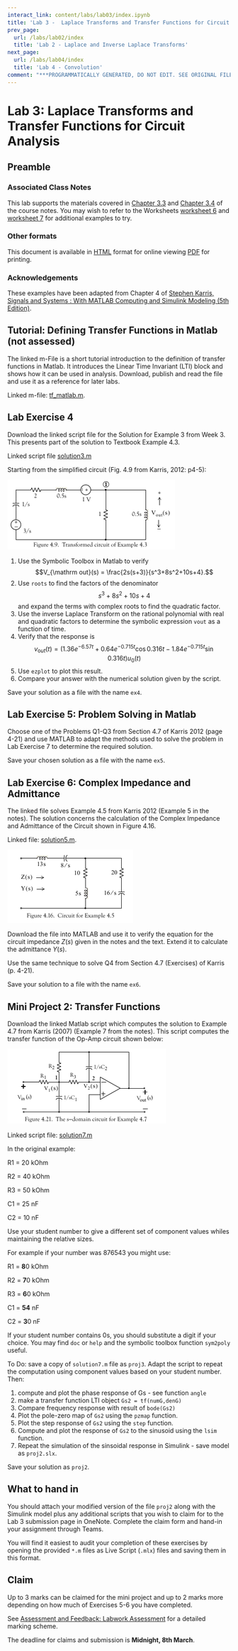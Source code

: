 ```yaml
---
interact_link: content/labs/lab03/index.ipynb
title: 'Lab 3 -  Laplace Transforms and Transfer Functions for Circuit Analysis'
prev_page:
  url: /labs/lab02/index
  title: 'Lab 2 - Laplace and Inverse Laplace Transforms'
next_page:
  url: /labs/lab04/index
  title: 'Lab 4 - Convolution'
comment: "***PROGRAMMATICALLY GENERATED, DO NOT EDIT. SEE ORIGINAL FILES IN /content***"
---
```


# Lab 3: Laplace Transforms and Transfer Functions for Circuit Analysis

## Preamble

### Associated Class Notes

This lab supports the materials covered in [Chapter 3.3](https://cpjobling.github.io/eg-247-textbook/laplace_transform/3/circuit_analysis) and [Chapter 3.4](https://cpjobling.github.io/eg-247-textbook/laplace_transform/4/transfer_functions) of the course notes. You may wish to refer to the Worksheets [worksheet 6](https://cpjobling.github.io/eg-247-textbook/laplace_transform/3/worksheet6) and [worksheet 7](https://cpjobling.github.io/eg-247-textbook/laplace_transform/4/worksheet7) for additional examples to try. 

### Other formats

This document is available in [HTML](https://cpjobling.github.io/eg-247-textbook/labs/lab03/index) format for online viewing [PDF](https://cpjobling.github.io/eg-247-textbook/labs/lab03/lab03.pdf) for printing.

### Acknowledgements
These examples have been adapted from Chapter 4 of 
[Stephen Karris, Signals and Systems : With MATLAB Computing and Simulink Modeling (5th Edition)](http://site.ebrary.com/lib/swansea/docDetail.action?docID=10547416).

## Tutorial: Defining Transfer Functions in Matlab (not assessed)

The linked m-File is a short tutorial introduction to the definition of transfer functions in Matlab. It introduces the Linear Time Invariant (LTI) block and shows how it can be used in analysis. Download, publish and read the file and use it as a reference for later labs.

Linked m-file: [tf_matlab.m](tf_matlab.m).

## Lab Exercise 4

Download the linked script file for the Solution for Example 3 from Week 3. 
This presents part of the solution to Textbook Example 4.3.

Linked script file [solution3.m](solution3.m)

Starting from the simplified circuit (Fig. 4.9 from Karris, 2012: p4-5):

![Transformed circuit of Example 4.3](fig4_9.png)

1. Use the Symbolic Toolbox in Matlab to verify $$V_{\mathrm out}(s) = \frac{2s(s+3)}{s^3+8s^2+10s+4}.$$
2. Use `roots` to find the factors of the denominator $$s^3+8s^2+10s+4$$ and expand the terms with complex roots to find the quadratic factor.
3. Use the inverse Laplace Transform on the rational polynomial with real and quadratic factors to determine the symbolic expression `vout` as a function of time.
4. Verify that the response is $$v_{\mathrm out}(t) = \left(1.36e^{-6.57t}+0.64e^{-0.715t}\cos 0.316t -1.84e^{-0.715t}\sin 0.316t\right)u_0(t)$$
4. Use `ezplot` to plot this result.
5. Compare your answer with the numerical solution given by the script.

Save your solution as a file with the name `ex4`.


## Lab Exercise 5: Problem Solving in Matlab

Choose one of the Problems Q1-Q3 from Section 4.7 of Karris 2012 (page 4-21) and use MATLAB to adapt the methods used to solve the problem in Lab Exercise 7 to determine the required solution.

Save your chosen solution as a file with the name `ex5`.


## Lab Exercise 6: Complex Impedance and Admittance

The linked file solves Example 4.5 from Karris 2012 (Example 5 in the notes). The solution concerns the calculation of the Complex Impedance and Admittance of the Circuit shown in Figure 4.16.

Linked file: [solution5.m](solution5.m).

![Circuit for Example 4.5](4_16.png)

Download the file into MATLAB and use it to verify the equation for the circuit impedance $Z(s)$ given in the notes and the text. Extend it to calculate the admittance $Y(s)$.

Use the same technique to solve Q4 from Section 4.7 (Exercises) of Karris (p. 4-21).

Save your solution to a file with the name `ex6`.


## Mini Project 2: Transfer Functions

Download the linked Matlab script which computes the solution to Example 4.7 
from Karris (2007) (Example 7 from the notes). This script computes the 
transfer function of the Op-Amp circuit shown below:

![The s-Domain circuit for Example 4.7](fig4_21.png)

Linked script file: [solution7.m](solution7.m)

In the original example:

R1 = 20 kOhm

R2 = 40 kOhm

R3 = 50 kOhm

C1 = 25 nF

C2 = 10 nF

Use your student number to give a different set of component values whiles maintaining the relative sizes.

For example if your number was 876543 you might use:

R1 = **8**0 kOhm

R2 = **7**0 kOhm

R3 = **6**0 kOhm

C1 = **54** nF

C2 = **3**0 nF

If your student number contains 0s, you should substitute a digit if your choice.
You may find `doc` or `help` and the symbolic toolbox function ``sym2poly`` useful.

To Do: save a copy of `solution7.m` file as `proj3`. Adapt the script to repeat the computation
using component values based on your student number. Then:

1. compute and plot the phase response of Gs - see function `angle`
2. make a transfer function LTI object `Gs2 = tf(numG,denG)`
3. Compare frequency response with result of `bode(Gs2)`
4. Plot the pole-zero map of `Gs2` using the `pzmap` function.
5. Plot the step response of `Gs2` using the `step` function.
6. Compute and plot the response of `Gs2` to the sinusoid using the `lsim` function.
7. Repeat the simulation of the sinsoidal response in Simulink - save model as `proj2.slx`.

Save your solution as `proj2`.

## What to hand in

You should attach your modified version of the file `proj2` along with the Simulink model plus any additional scripts that you wish to claim for to the Lab 3 submission page in OneNote. Complete the claim form and hand-in your assignment through Teams.

You will find it easiest to audit your completion of these exercises by opening the provided `*.m` files as Live Script (`.mlx`) files and saving them in this format.

## Claim

Up to 3 marks can be claimed for the mini project and up to 2 marks more depending on how much of Exercises 5-6 you have completed.

See [Assessment and Feedback: Labwork Assessment](https://docs.google.com/spreadsheets/d/1U-O2hu_Th369EHp6mdc1_j_7ARew2WosE93cjsW012c/edit?usp=sharing) for a detailed marking scheme.

The deadline for claims and submission is **Midnight, 8th March**.
